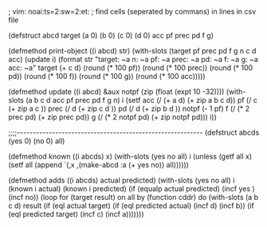 ; vim: noai:ts=2:sw=2:et:
; find cells (seperated by commans)  in lines in csv file

(defstruct abcd  target (a 0) (b 0) (c 0) (d 0) acc pf prec pd f g)

(defmethod print-object ((i abcd) str)
  (with-slots (target pf prec pd f g n c d acc) (update i)
      (format str "target: ~a n: ~a pf: ~a prec: ~a pd: ~a f: ~a g: ~a acc: ~a"
	      target (+ c d) (round (* 100 pf)) (round (* 100 prec))
	      (round (* 100 pd)) (round (* 100 f))
	      (round (* 100 g))
	      (round (* 100 acc)))))

(defmethod update ((i abcd) &aux notpf (zip (float (expt 10 -32))))
  (with-slots (a b c d acc pf prec pd f g n) i
    (setf acc   (/ (+ a d)        (+ zip a b c d))
          pf    (/ c              (+ zip a c    ))
          prec  (/ d              (+ zip c d    ))
          pd    (/ d              (+ zip b d    ))
          notpf (- 1 pf)
          f     (/ (* 2 prec pd)  (+ zip prec pd))
          g     (/ (* 2 notpf pd) (+ zip notpf pd)))
    i))

;;;;----------------------------------------------------------
(defstruct abcds (yes 0) (no 0) all)

(defmethod known ((i abcds) x)
  (with-slots (yes no all) i
    (unless (getf all x)
      (setf all (append `(,x ,(make-abcd :a (+ yes no)) all))))))

(defmethod adds ((i abcds) actual predicted)
  (with-slots (yes no all) i
    (known i actual)
    (known i predicted)
    (if (equalp actual predicted) (incf yes ) (incf no))
    (loop for (target result) on all  by (function cddr) do
          (with-slots (a b c d) result
            (if (eql actual target)
              (if (eql predicted actual) (incf d) (incf b))
              (if (eql predicted target) (incf c) (incf a)))))))
